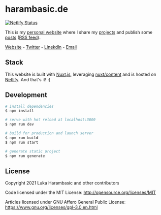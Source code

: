# harambasic.de

[![Netlify Status](https://api.netlify.com/api/v1/badges/597ee66d-d1f5-4205-bb90-0c75a3e1e8a5/deploy-status)](https://app.netlify.com/sites/harambasic/deploys)

This is my [personal website](https://harambasic.de) where I share my [projects](https://harambasic.de/projects) and publish some [posts](https://harambasic.de/posts) ([RSS feed](https://harambasic.de/posts/rss.xml)). 

[Website](https://harambasic.de) - [Twitter](https://twitter.com/luka_harambasic) - [LinekdIn](https://www.linkedin.com/in/harambasic/) - [Email](mailto:hi@harambasic.de)

## Stack

This website is built with [Nuxt.js](https://nuxtjs.org), leveraging [nuxt/content](https://content.nuxtjs.org/) and is hosted on [Netlify](https://www.netlify.com/). And that's it! :)

## Development

```bash
# install dependencies
$ npm install

# serve with hot reload at localhost:3000
$ npm run dev

# build for production and launch server
$ npm run build
$ npm run start

# generate static project
$ npm run generate
```

## License

Copyright 2021 Luka Harambasic and other contributors

Code licensed under the MIT License: http://opensource.org/licenses/MIT

Articles licensed under GNU Affero General Public License: https://www.gnu.org/licenses/gpl-3.0.en.html
